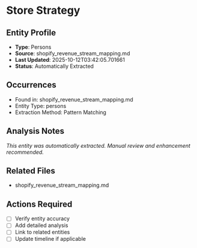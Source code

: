 # Store Strategy

## Entity Profile
- **Type**: Persons
- **Source**: shopify_revenue_stream_mapping.md
- **Last Updated**: 2025-10-12T03:42:05.701661
- **Status**: Automatically Extracted

## Occurrences
- Found in: shopify_revenue_stream_mapping.md
- Entity Type: persons
- Extraction Method: Pattern Matching

## Analysis Notes
*This entity was automatically extracted. Manual review and enhancement recommended.*

## Related Files
- shopify_revenue_stream_mapping.md

## Actions Required
- [ ] Verify entity accuracy
- [ ] Add detailed analysis
- [ ] Link to related entities
- [ ] Update timeline if applicable
